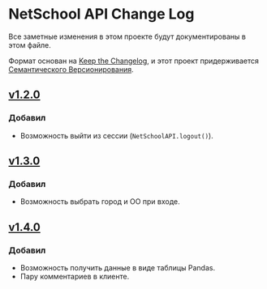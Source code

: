 # NetSchool API Change Log

Все заметные изменения в этом проекте будут документированы в этом файле.

Формат основан на [Keep the Changelog](http://keepachangelog.com/), и этот проект придерживается [Семантического Версионирования](http://semver.org/).
## [v1.2.0]
### Добавил
  - Возможность выйти из сессии (`NetSchoolAPI.logout()`).


## [v1.3.0]
### Добавил
  - Возможность выбрать город и ОО при входе.

## [v1.4.0]
### Добавил
  - Возможность получить данные в виде таблицы Pandas.
  - Пару комментариев в клиенте.


[v1.4.0]: https://github.com/nm17/netschoolapi/releases/tag/v1.3.0
[v1.3.0]: https://github.com/nm17/netschoolapi/releases/tag/v1.3.0
[v1.2.0]: https://github.com/nm17/netschoolapi/releases/tag/v1.2.0